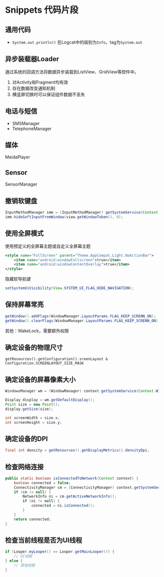 # Snippets 代码片段

## 通用代码

- `System.out.println()` 在Logcat中的级别为`Info`，tag为`System.out`

## 异步装载器Loader

通过系统的回调方法将数据异步装载到ListView、GridView等控件中。

1. 对Activity和Fragment均有效
2. 存在数据改变通知机制
3. 横竖屏切换时可以保证组件数据不丢失

## 电话与短信

- SMSManager
- TelephoneManager

## 媒体

MeidaPlayer

## Sensor

SensorManager

## 撤销软键盘

```java
InputMethodManager imm = (InputMethodManager) getSystemService(Context.INPUT_METHOD_SERVICE);
imm.hideSoftInputFromWindow(view.getWindowToken(), 0);
```

## 使用全屏模式

使用预定义的全屏幕主题或自定义全屏幕主题

```xml
<style name="FullScreen" parent="Theme.AppCompat.Light.NoActionBar">
    <item name="android:windowFullscreen">true</item>
    <item name="android:windowContentOverlay">true</item>
</style>
```

隐藏软导航键

```java
setSystemUiVisibility(View.SYSTEM_UI_FLAG_HIDE_NAVIGATION);
```

## 保持屏幕常亮

```java
getWindow().addFlags(WindowManager.LayoutParams.FLAG_KEEP_SCRENN_ON);
getWindow().clearFlags(WindowManager.LayoutParams.FLAG_KEEP_SCRENN_ON);
```

其他：WakeLock，需要额外权限

## 确定设备的物理尺寸

`getResources().getConfiguration().sreenLayout & Configuration.SCREENLAYOUT_SIZE_MASK`

## 确定设备的屏幕像素大小

```java
WindowsManager wm = (WindowManager) context.getSystemService(Context.WINDOWS_SERVICE);

Display display = wm.getDefaultDisplay();
Point size = new Point();
display.getSize(size);

int screenWidth = size.x;
int screenHeight = size.y;
```

## 确定设备的DPI

```java
final int density = getResources().getDisplayMetrics().densityDpi;
```

## 检查网络连接

```java
public static boolean isConnectedToNetwork(Context context) {
    boolean connected = false;
    ConnectivityManager cm = (ConnectivityManager) context.getSystemService(Context.CONNECTIVITY_SERVICE);
    if (cm != null) {
        NetworkInfo ni = cm.getActiveNetworkInfo();
        if (ni != null) {
            connected = ni.isConnected();
        }
    }
    return connected;
}
```

## 检查当前线程是否为UI线程

```java
if (Looper.myLooper() == Looper.getMainLooper()) {
    // UI线程
} else {
    // 其他线程
}
```
